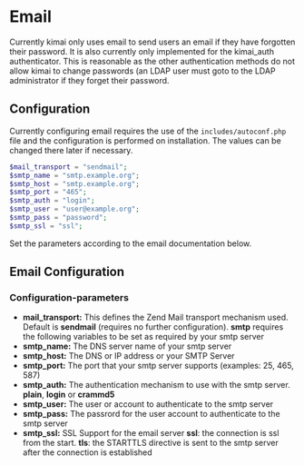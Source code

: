 # Email

Currently kimai only uses email to send users an email if they have forgotten their password.  It is also currently only implemented for the kimai_auth authenticator.  This is reasonable as the other authentication methods do not allow kimai to change passwords (an LDAP user must goto to the LDAP administrator if they forget their password.

## Configuration

Currently configuring email requires the use of the ``includes/autoconf.php`` file and the configuration is performed on installation.  The values can be changed there later if necessary. 

```php
$mail_transport = "sendmail";
$smtp_name = "smtp.example.org";
$smtp_host = "smtp.example.org";
$smtp_port = "465";
$smtp_auth = "login";
$smtp_user = "user@example.org";
$smtp_pass = "password";
$smtp_ssl = "ssl";
```

Set the parameters according to the email documentation below.

## Email Configuration

### Configuration-parameters

* **mail_transport:** This defines the Zend Mail transport mechanism used.  Default is **sendmail** (requires no further configuration).  **smtp** requires the following variables to be set as required by your smtp server
* **smtp_name:** The DNS server name of your smtp server
* **smtp_host:** The DNS or IP address or your SMTP Server
* **smtp_port:** The port that your smtp server supports (examples: 25, 465, 587)
* **smtp_auth:** The authentication mechanism to use with the smtp server. **plain**, **login** or **crammd5**
* **smtp_user:** The user or account to authenticate to the smtp server
* **smtp_pass:** The passrord for the user account to authenticate to the smtp server
* **smtp_ssl:** SSL Support for the email server **ssl**: the connection is ssl from the start.  **tls**: the STARTTLS directive is sent to the smtp server after the connection is established

